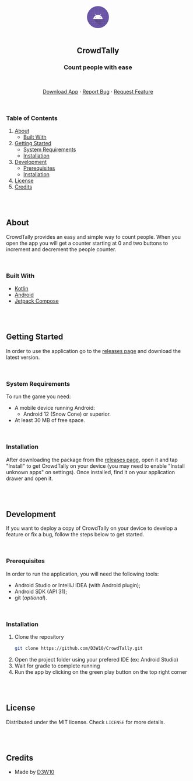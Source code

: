 <br />
<br />
<div align="center">
    <a href="https://github.com/D3W10/CrowdTally">
        <img src="https://raw.githubusercontent.com/D3W10/CrowdTally/main/.github/logo.svg" alt="Logo" width="60" height="60">
    </a>
    <br />
    <br />
    <h2 align="center">CrowdTally</h2>
    <h3 align="center">Count people with ease</h3>
    <br />
    <p align="center">
        <a href="https://github.com/D3W10/CrowdTally/releases">Download App</a>
        ·
        <a href="https://github.com/D3W10/CrowdTally/issues">Report Bug</a>
        ·
        <a href="https://github.com/D3W10/CrowdTally/issues">Request Feature</a>
    </p>
</div>
<br />

### Table of Contents
1. [About](#about)
    - [Built With](#built-with)
2. [Getting Started](#getting-started)
    - [System Requirements](#system-requirements)
    - [Installation](#installation)
3. [Development](#development)
    - [Prerequisites](#prerequisites)
    - [Installation](#installation-1)
4. [License](#license)
5. [Credits](#credits)

<br />
<br />

## About

CrowdTally provides an easy and simple way to count people. When you open the app you will get a counter starting at 0 and two buttons to increment and decrement the people counter.

<br />

### Built With

- [Kotlin](https://kotlinlang.org)
- [Android](https://developer.android.com)
- [Jetpack Compose](https://developer.android.com/compose)

<br />
<br />

## Getting Started

In order to use the application go to the [releases page](https://github.com/D3W10/CrowdTally/releases) and download the latest version.

<br />

### System Requirements

To run the game you need:

- A mobile device running Android:
    - Android 12 (Snow Cone) or superior.
- At least 30 MB of free space.

<br />

### Installation

After downloading the package from the [releases page](https://github.com/D3W10/CrowdTally/releases), open it and tap "Install" to get CrowdTally on your device (you may need to enable "Install unknown apps" on settings). Once installed, find it on your application drawer and open it.

<br />
<br />

## Development

If you want to deploy a copy of CrowdTally on your device to develop a feature or fix a bug, follow the steps below to get started.

<br />

### Prerequisites

In order to run the application, you will need the following tools:
- Android Studio or IntelliJ IDEA (with Android plugin);
- Android SDK (API 31);
- git (*optional*).

<br />

### Installation

1. Clone the repository
    ```sh
    git clone https://github.com/D3W10/CrowdTally.git
    ```
2. Open the project folder using your prefered IDE (ex: Android Studio)
3. Wait for gradle to complete running
4. Run the app by clicking on the green play button on the top right corner

<br />
<br />

## License

Distributed under the MIT license. Check `LICENSE` for more details.

<br />
<br />

## Credits

- Made by [D3W10](https://d3w10.netlify.app/)